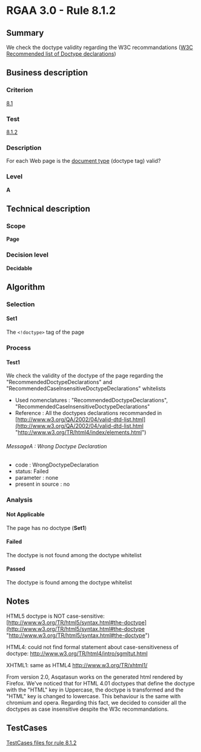 # RGAA 3.0 -  Rule 8.1.2
## Summary

We check the doctype validity regarding the W3C recommandations ([W3C
Recommended list of Doctype
declarations](http://www.w3.org/QA/2002/04/valid-dtd-list.html))

## Business description

### Criterion

[8.1](http://asqatasun.github.io/RGAA--3.0--EN/RGAA3.0_Criteria_English_version_v1.html#crit-8-1)

### Test

[8.1.2](http://asqatasun.github.io/RGAA--3.0--EN/RGAA3.0_Criteria_English_version_v1.html#test-8-1-2)

### Description
For each Web page is the
    <a href="http://asqatasun.github.io/RGAA--3.0--EN/RGAA3.0_Glossary_English_version_v1.html#mDTD">document
  type</a> (doctype tag) valid? 


### Level

**A**

## Technical description

### Scope

**Page**

### Decision level

**Decidable**

## Algorithm

### Selection

#### Set1

The `<!doctype>` tag of the page

### Process

#### Test1

We check the validity of the doctype of the page regarding the
"RecommendedDoctypeDeclarations" and
"RecommendedCaseInsensitiveDoctypeDeclarations" whitelists

-   Used nomenclatures : "RecommendedDoctypeDeclarations",
    "RecommendedCaseInsensitiveDoctypeDeclarations"
-   Reference : All the doctypes declarations recommanded in
    [http://www.w3.org/QA/2002/04/valid-dtd-list.html](http://www.w3.org/QA/2002/04/valid-dtd-list.html "http://www.w3.org/TR/html4/index/elements.html")

###### MessageA : Wrong Doctype Declaration

-   code : WrongDoctypeDeclaration
-   status: Failed
-   parameter : none
-   present in source : no

### Analysis

#### Not Applicable

The page has no doctype (**Set1**)

#### Failed

The doctype is not found among the doctype whitelist

#### Passed

The doctype is found among the doctype whitelist

## Notes

HTML5 doctype is NOT case-sensitive:
[http://www.w3.org/TR/html5/syntax.html#the-doctype](http://www.w3.org/TR/html5/syntax.html#the-doctype "http://www.w3.org/TR/html5/syntax.html#the-doctype")

HTML4: could not find formal statement about case-sensitiveness of
doctype: http://www.w3.org/TR/html4/intro/sgmltut.html

XHTML1: same as HTML4 http://www.w3.org/TR/xhtml1/

From version 2.0, Asqatasun works on the generated html rendered by
Firefox. 
We've noticed that for HTML 4.01 doctypes that define the doctype with
the "HTML" key in Uppercase, the doctype is transformed and the "HTML"
key is changed to lowercase. 
This behaviour is the same with chromium and opera. 
Regarding this fact, we decided to consider all the doctypes as case
insensitive despite the W3c recommandations.



##  TestCases 

[TestCases files for rule 8.1.2](https://gitlab.com/asqatasun/Asqatasun/-/tree/master/rules/rules-rgaa3.0/src/test/resources/testcases/rgaa30/Rgaa30Rule080102/) 


